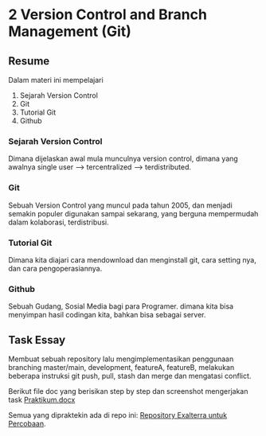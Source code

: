 # 2 Version Control and Branch Management (Git)

## Resume
Dalam materi ini mempelajari
1. Sejarah Version Control
2. Git
3. Tutorial Git
4. Github

### Sejarah Version Control
Dimana dijelaskan awal mula munculnya version control, dimana yang awalnya single user --> tercentralized --> terdistributed.

### Git
Sebuah Version Control yang muncul pada tahun 2005, dan menjadi semakin populer digunakan sampai sekarang, yang berguna mempermudah dalam kolaborasi, terdistribusi.

### Tutorial Git
Dimana kita diajari cara mendownload dan menginstall git, cara setting nya, dan cara pengoperasiannya.

### Github
Sebuah Gudang, Sosial Media bagi para Programer. dimana kita bisa menyimpan hasil codingan kita, bahkan bisa sebagai server.

## Task Essay
Membuat sebuah repository lalu mengimplementasikan penggunaan branching master/main, development, featureA, featureB, melakukan beberapa instruksi git push, pull, stash dan merge dan mengatasi conflict.

Berikut file doc yang berisikan step by step dan screenshot mengerjakan task
[Praktikum.docx](https://github.com/fraihan-dw/flutter_muhammad-raihan-firdaus/blob/main/2_Version%20Control%20and%20Branch%20Management%20(Git)/Praktikum/2_Version%20Control%20and%20Branch%20Management%20(Git).docx)

Semua yang dipraktekin ada di repo ini: [Repository Exalterra untuk Percobaan](https://github.com/fraihan-dw/Exalterra).
